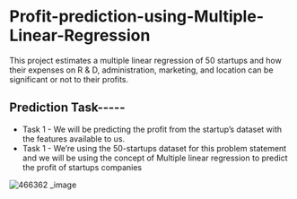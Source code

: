 # Profit-prediction-using-Multiple-Linear-Regression
This project estimates a multiple linear regression of 50 startups and how their expenses on R &amp; D, administration, marketing, and location can be significant or not to their profits.

## Prediction Task-----
* Task 1 - We will be predicting the profit from the startup’s dataset with the features available to us. 
* Task 1 - We’re using the 50-startups dataset for this problem statement and we will be using the concept of Multiple linear regression to predict the profit of startups companies


![466362 _image](https://github.com/AbhishekDighule/Profit-prediction-using-Multiple-Linear-Regression/assets/145597070/c93081b9-e778-43d3-97e7-be817af07bbd)

